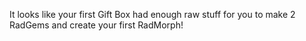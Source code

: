 It looks like your first Gift Box had enough raw stuff for you to make 2 RadGems and create your first RadMorph!

